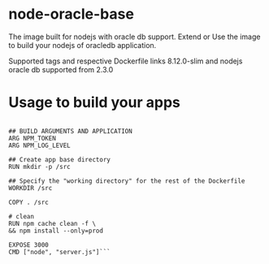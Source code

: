# node-oracle-base

The image built for nodejs with oracle db support.
Extend or Use the image to build your nodejs of oracledb application.

Supported tags and respective Dockerfile links
8.12.0-slim and nodejs oracle db supported from 2.3.0

# Usage to build your apps

```FROM katturaja/docker-node-oracle-base:8.12.0-slim

## BUILD ARGUMENTS AND APPLICATION
ARG NPM_TOKEN
ARG NPM_LOG_LEVEL

## Create app base directory
RUN mkdir -p /src

## Specify the "working directory" for the rest of the Dockerfile
WORKDIR /src

COPY . /src

# clean
RUN npm cache clean -f \
&& npm install --only=prod

EXPOSE 3000
CMD ["node", "server.js"]```
